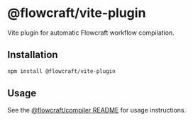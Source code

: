 # @flowcraft/vite-plugin

Vite plugin for automatic Flowcraft workflow compilation.

## Installation

```bash
npm install @flowcraft/vite-plugin
```

## Usage

See the [@flowcraft/compiler README](../compiler/README.md#usage-with-vite) for usage instructions.